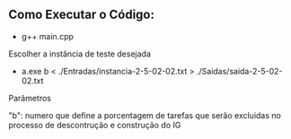 ## Como Executar o Código:

- g++ main.cpp

Escolher a instância de teste desejada

- a.exe b < ./Entradas/instancia-2-5-02-02.txt > ./Saidas/saida-2-5-02-02.txt

Parâmetros

"b": numero que define a porcentagem de tarefas que serão excluidas no processo de descontrução e construção do IG
